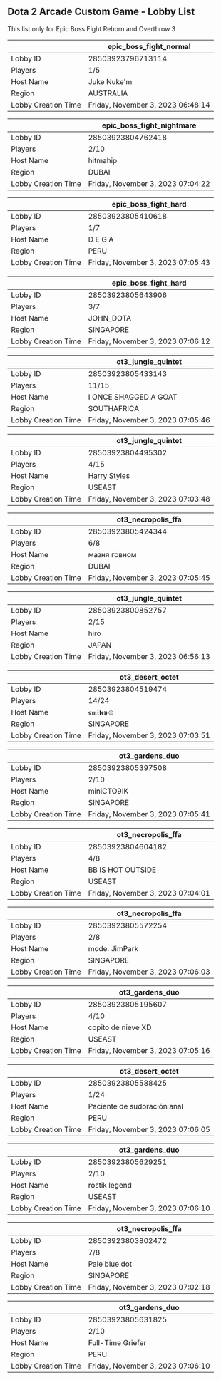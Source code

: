 ## Dota 2 Arcade Custom Game - Lobby List

This list only for Epic Boss Fight Reborn and Overthrow 3

|  | epic_boss_fight_normal |
| ------ | ------ |
| Lobby ID | 28503923796713114 |
| Players | 1/5 |
| Host Name | Juke Nuke'm |
| Region | AUSTRALIA |
| Lobby Creation Time | Friday, November 3, 2023 06:48:14 |


|  | epic_boss_fight_nightmare |
| ------ | ------ |
| Lobby ID | 28503923804762418 |
| Players | 2/10 |
| Host Name | hitmahip |
| Region | DUBAI |
| Lobby Creation Time | Friday, November 3, 2023 07:04:22 |


|  | epic_boss_fight_hard |
| ------ | ------ |
| Lobby ID | 28503923805410618 |
| Players | 1/7 |
| Host Name | D E G A |
| Region | PERU |
| Lobby Creation Time | Friday, November 3, 2023 07:05:43 |


|  | epic_boss_fight_hard |
| ------ | ------ |
| Lobby ID | 28503923805643906 |
| Players | 3/7 |
| Host Name | JOHN_DOTA |
| Region | SINGAPORE |
| Lobby Creation Time | Friday, November 3, 2023 07:06:12 |


|  | ot3_jungle_quintet |
| ------ | ------ |
| Lobby ID | 28503923805433143 |
| Players | 11/15 |
| Host Name | I ONCE SHAGGED A GOAT |
| Region | SOUTHAFRICA |
| Lobby Creation Time | Friday, November 3, 2023 07:05:46 |


|  | ot3_jungle_quintet |
| ------ | ------ |
| Lobby ID | 28503923804495302 |
| Players | 4/15 |
| Host Name | Harry Styles |
| Region | USEAST |
| Lobby Creation Time | Friday, November 3, 2023 07:03:48 |


|  | ot3_necropolis_ffa |
| ------ | ------ |
| Lobby ID | 28503923805424344 |
| Players | 6/8 |
| Host Name | мазня говном |
| Region | DUBAI |
| Lobby Creation Time | Friday, November 3, 2023 07:05:45 |


|  | ot3_jungle_quintet |
| ------ | ------ |
| Lobby ID | 28503923800852757 |
| Players | 2/15 |
| Host Name | hiro |
| Region | JAPAN |
| Lobby Creation Time | Friday, November 3, 2023 06:56:13 |


|  | ot3_desert_octet |
| ------ | ------ |
| Lobby ID | 28503923804519474 |
| Players | 14/24 |
| Host Name | 𝖘𝖒𝖎𝖑𝖊𝖞☺ |
| Region | SINGAPORE |
| Lobby Creation Time | Friday, November 3, 2023 07:03:51 |


|  | ot3_gardens_duo |
| ------ | ------ |
| Lobby ID | 28503923805397508 |
| Players | 2/10 |
| Host Name | miniCTO9IK |
| Region | SINGAPORE |
| Lobby Creation Time | Friday, November 3, 2023 07:05:41 |


|  | ot3_necropolis_ffa |
| ------ | ------ |
| Lobby ID | 28503923804604182 |
| Players | 4/8 |
| Host Name | BB IS HOT OUTSIDE |
| Region | USEAST |
| Lobby Creation Time | Friday, November 3, 2023 07:04:01 |


|  | ot3_necropolis_ffa |
| ------ | ------ |
| Lobby ID | 28503923805572254 |
| Players | 2/8 |
| Host Name | mode: JimPark |
| Region | SINGAPORE |
| Lobby Creation Time | Friday, November 3, 2023 07:06:03 |


|  | ot3_gardens_duo |
| ------ | ------ |
| Lobby ID | 28503923805195607 |
| Players | 4/10 |
| Host Name | copito de nieve XD |
| Region | USEAST |
| Lobby Creation Time | Friday, November 3, 2023 07:05:16 |


|  | ot3_desert_octet |
| ------ | ------ |
| Lobby ID | 28503923805588425 |
| Players | 1/24 |
| Host Name | Paciente de sudoración anal |
| Region | PERU |
| Lobby Creation Time | Friday, November 3, 2023 07:06:05 |


|  | ot3_gardens_duo |
| ------ | ------ |
| Lobby ID | 28503923805629251 |
| Players | 2/10 |
| Host Name | rostik legend |
| Region | USEAST |
| Lobby Creation Time | Friday, November 3, 2023 07:06:10 |


|  | ot3_necropolis_ffa |
| ------ | ------ |
| Lobby ID | 28503923803802472 |
| Players | 7/8 |
| Host Name | Pale blue dot |
| Region | SINGAPORE |
| Lobby Creation Time | Friday, November 3, 2023 07:02:18 |


|  | ot3_gardens_duo |
| ------ | ------ |
| Lobby ID | 28503923805631825 |
| Players | 2/10 |
| Host Name | Full-Time Griefer |
| Region | PERU |
| Lobby Creation Time | Friday, November 3, 2023 07:06:10 |


